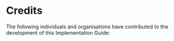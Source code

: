 # Credits

The following individuals and organisations have contributed to the development of this Implementation Guide:
